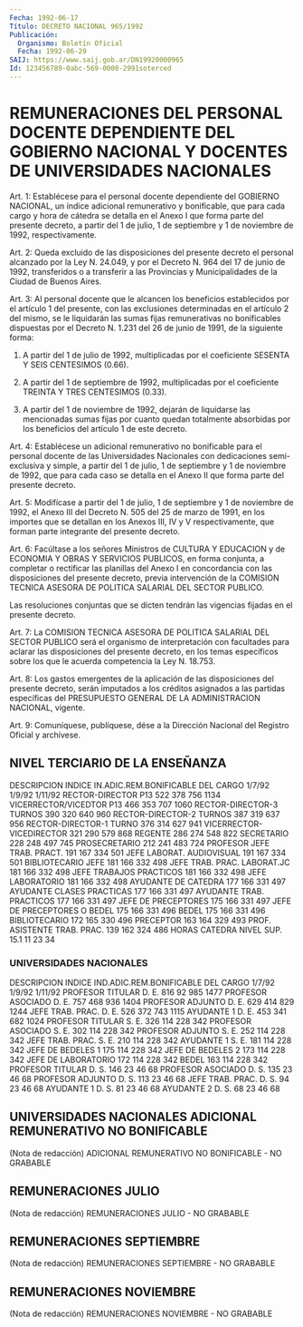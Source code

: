 ```yaml
---
Fecha: 1992-06-17
Título: DECRETO NACIONAL 965/1992
Publicación:
  Organismo: Boletín Oficial
  Fecha: 1992-06-29
SAIJ: https://www.saij.gob.ar/DN19920000965
Id: 123456789-0abc-569-0000-2991soterced
---
```

# REMUNERACIONES DEL PERSONAL DOCENTE DEPENDIENTE DEL GOBIERNO NACIONAL Y DOCENTES DE UNIVERSIDADES NACIONALES

<a id="1"></a>
Art.  1: Establécese para el personal docente dependiente del GOBIERNO NACIONAL,  un índice adicional remunerativo y bonificable, que para cada cargo y  hora de cátedra se detalla en el Anexo I que forma parte del presente  decreto,  a  partir  del 1 de julio, 1 de septiembre y 1 de noviembre de 1992, respectivamente.

<a id="2"></a>
Art.  2:  Queda  excluido  de  las  disposiciones del presente decreto  el  personal  alcanzado por  la Ley N. 24.049,  y  por  el Decreto N. 964 del 17 de junio de 1992, transferidos o a transferir a  las  Provincias y Municipalidades de la Ciudad de Buenos  Aires.

<a id="3"></a>
Art.  3:  Al  personal  docente que le alcancen los beneficios establecidos por el artículo 1  del  presente,  con las exclusiones determinadas  en  el  artículo  2  del mismo, se le liquidarán  las sumas  fijas  remunerativas  no  bonificables   dispuestas  por  el Decreto   N. 1.231 del  26  de  junio  de  1991,  de  la  siguiente forma:

1)  A partir  del  1  de  julio  de  1992,  multiplicadas  por  el coeficiente SESENTA Y SEIS CENTESIMOS (0.66).

2) A  partir  del  1  de  septiembre de 1992, multiplicadas por el coeficiente TREINTA Y TRES CENTESIMOS (0.33).

3) A partir del 1 de noviembre  de 1992, dejarán de liquidarse las mencionadas  sumas fijas por cuanto  quedan  totalmente  absorbidas por los beneficios del artículo 1 de este decreto.

<a id="4"></a>
Art.  4:  Establécese un adicional remunerativo no bonificable para  el personal  docente  de  las  Universidades  Nacionales  con dedicaciones  semi-exclusiva  y  simple, a partir del 1 de julio, 1 de septiembre y 1 de noviembre de  1992,  que  para  cada  caso  se detalla  en  el  Anexo  II  que  forma  parte del presente decreto.

<a id="5"></a>
Art. 5: Modifícase a partir del 1 de julio, 1 de septiembre y 1 de noviembre  de  1992,  el  Anexo III del Decreto N. 505 del 25 de marzo de 1991, en los importes que se  detallan  en los Anexos III, IV  y V respectivamente, que forman parte integrante  del  presente decreto.

<a id="6"></a>
Art.  6:  Facúltase  a  los  señores  Ministros  de  CULTURA Y EDUCACION  y  de  ECONOMIA  Y  OBRAS Y SERVICIOS PUBLICOS, en forma conjunta, a completar o rectificar  las  planillas  del  Anexo I en concordancia  con  las  disposiciones  del presente decreto, previa intervención de la COMISION TECNICA ASESORA  DE  POLITICA  SALARIAL DEL SECTOR PUBLICO.

Las  resoluciones  conjuntas  que  se  dicten tendrán las vigencias fijadas en el presente decreto.

<a id="7"></a>
Art.  7:  La COMISION TECNICA ASESORA DE POLITICA SALARIAL DEL SECTOR PUBLICO será  el  organismo de interpretación con facultades para aclarar las disposiciones  del  presente decreto, en los temas específicos sobre los que le acuerda competencia  la  Ley N. 18.753.

<a id="8"></a>
Art.  8:  Los  gastos  emergentes  de  la  aplicación de  las disposiciones  del presente decreto, serán imputados a los créditos asignados a las  partidas específicas del PRESUPUESTO GENERAL DE LA ADMINISTRACION NACIONAL, vigente.

<a id="9"></a>
Art.  9: Comuníquese, publíquese, dése a la Dirección Nacional del Registro Oficial y archívese.

## NIVEL TERCIARIO DE LA ENSEÑANZA

<a id="1"></a>
DESCRIPCION                INDICE  IN.ADIC.REM.BONIFICABLE                             DEL                           CARGO  1/7/92  1/9/92  1/11/92  RECTOR-DIRECTOR P13         522    378      756     1134  VICERRECTOR/VICEDTOR P13    466    353      707     1060  RECTOR-DIRECTOR-3 TURNOS    390    320      640      960  RECTOR-DIRECTOR-2 TURNOS    387    319      637      956  RECTOR-DIRECTOR-1 TURNO     376    314      627      941  VICERRECTOR-VICEDIRECTOR    321    290      579      868  REGENTE                     286    274      548      822  SECRETARIO                  228    248      497      745  PROSECRETARIO               212    241      483      724  PROFESOR JEFE TRAB. PRACT.  191    167      334      501  JEFE LABORAT. AUDIOVISUAL   191    167      334      501  BIBLIOTECARIO JEFE          181    166      332      498  JEFE TRAB. PRAC. LABORAT.JC 181    166      332      498  JEFE TRABAJOS PRACTICOS     181    166      332      498  JEFE LABORATORIO            181    166      332      498  AYUDANTE DE CATEDRA         177    166      331      497  AYUDANTE CLASES PRACTICAS   177    166      331      497  AYUDANTE TRAB. PRACTICOS    177    166      331      497  JEFE DE PRECEPTORES         175    166      331      497  JEFE DE PRECEPTORES O BEDEL 175    166      331      496  BEDEL                       175    166      331      496  BIBLIOTECARIO               172    165      330      496  PRECEPTOR                   163    164      329      493  PROF. ASISTENTE TRAB. PRAC. 139    162      324      486  HORAS CATEDRA NIVEL SUP.    15.1   11       23       34

### UNIVERSIDADES NACIONALES

<a id="2"></a>
DESCRIPCION               INDICE IND.ADIC.REM.BONIFICABLE                             DEL                            CARGO  1/7/92  1/9/92  1/11/92  PROFESOR TITULAR D. E.      816     92     985     1477  PROFESOR ASOCIADO D. E.     757    468     936     1404  PROFESOR ADJUNTO D. E.      629    414     829     1244  JEFE TRAB. PRAC. D. E.      526    372     743     1115  AYUDANTE 1 D. E.            453    341     682     1024  PROFESOR TITULAR S. E.      326    114     228      342  PROFESOR ASOCIADO S. E.     302    114     228      342  PROFESOR ADJUNTO S. E.      252    114     228      342  JEFE TRAB. PRAC. S. E.      210    114     228      342  AYUDANTE 1 S. E.            181    114     228      342  JEFE DE BEDELES 1           175    114     228      342  JEFE DE BEDELES 2           173    114     228      342  JEFE DE LABORATORIO         172    114     228      342  BEDEL                       163    114     228      342  PROFESOR TITULAR D. S.      146     23      46       68  PROFESOR ASOCIADO D. S.     135     23      46       68  PROFESOR ADJUNTO D. S.      113     23      46       68  JEFE TRAB. PRAC. D. S.       94     23      46       68  AYUDANTE 1 D. S.             81     23      46       68  AYUDANTE  2  D. S.           68     23      46       68

## UNIVERSIDADES NACIONALES ADICIONAL REMUNERATIVO NO BONIFICABLE

(Nota de redacción) ADICIONAL REMUNERATIVO NO BONIFICABLE - NO GRABABLE

## REMUNERACIONES JULIO

(Nota de redacción) REMUNERACIONES JULIO - NO GRABABLE

## REMUNERACIONES SEPTIEMBRE

(Nota de redacción) REMUNERACIONES SEPTIEMBRE - NO GRABABLE

## REMUNERACIONES NOVIEMBRE

(Nota de redacción) REMUNERACIONES NOVIEMBRE - NO GRABABLE